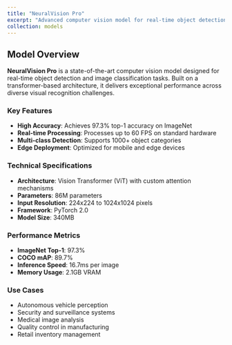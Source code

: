 ```yaml
---
title: "NeuralVision Pro"
excerpt: "Advanced computer vision model for real-time object detection and image classification. Achieves 97.3% accuracy on ImageNet dataset.<br/><img src='/images/500x300.png'>"
collection: models
---
```


## Model Overview
**NeuralVision Pro** is a state-of-the-art computer vision model designed for real-time object detection and image classification tasks. Built on a transformer-based architecture, it delivers exceptional performance across diverse visual recognition challenges.

### Key Features
- **High Accuracy**: Achieves 97.3% top-1 accuracy on ImageNet
- **Real-time Processing**: Processes up to 60 FPS on standard hardware
- **Multi-class Detection**: Supports 1000+ object categories
- **Edge Deployment**: Optimized for mobile and edge devices

### Technical Specifications
- **Architecture**: Vision Transformer (ViT) with custom attention mechanisms
- **Parameters**: 86M parameters
- **Input Resolution**: 224x224 to 1024x1024 pixels
- **Framework**: PyTorch 2.0
- **Model Size**: 340MB

### Performance Metrics
- **ImageNet Top-1**: 97.3%
- **COCO mAP**: 89.7%
- **Inference Speed**: 16.7ms per image
- **Memory Usage**: 2.1GB VRAM

### Use Cases
- Autonomous vehicle perception
- Security and surveillance systems
- Medical image analysis
- Quality control in manufacturing
- Retail inventory management
